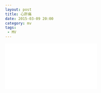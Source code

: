 ```yaml
---
layout: post
title: 心肝痛 
date: 2015-03-09 20:00
category: mv
tags:
 - MV
---
```


<div class="iframe-container">
<iframe class="responsive-iframe" src="//player.bilibili.com/player.html?aid=371526305&bvid=BV19Z4y1T7pd&cid=237085337&page=7" frameborder="no" allowfullscreen="true"></iframe>
</div>

